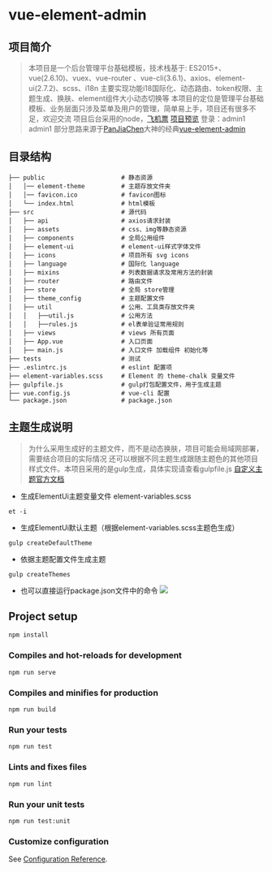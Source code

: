# vue-element-admin
## 项目简介
>本项目是一个后台管理平台基础模板，技术栈基于: ES2015+、vue(2.6.10)、vuex、vue-router 、vue-cli(3.6.1)、axios、element-ui(2.7.2)、scss、i18n
>主要实现功能i18国际化、动态路由、token权限、主题生成、换肤、element组件大小动态切换等
>本项目的定位是管理平台基础模板、业务层面只涉及菜单及用户的管理，简单易上手，项目还有很多不足，欢迎交流
>项目后台采用的node，[飞机票](https://github.com/bigbigsir/nodeJs)
> [项目预览](http://60kg.top/dist)  登录：admin1 admin1
> 部分思路来源于[PanJiaChen](https://github.com/PanJiaChen)大神的经典[vue-element-admin](https://github.com/PanJiaChen/vue-element-admin)

## 目录结构
```
├── public                     # 静态资源
│   │── element-theme          # 主题存放文件夹
│   │── favicon.ico            # favicon图标
│   └── index.html             # html模板
├── src                        # 源代码
│   ├── api                    # axios请求封装
│   ├── assets                 # css、img等静态资源
│   ├── components             # 全局公用组件
│   ├── element-ui             # element-ui样式字体文件
│   ├── icons                  # 项目所有 svg icons
│   ├── language               # 国际化 language
│   ├── mixins                 # 列表数据请求及常用方法的封装
│   ├── router                 # 路由文件
│   ├── store                  # 全局 store管理
│   ├── theme_config           # 主题配置文件
│   ├── util				   # 公用、工具类存放文件夹
│   │   ├──util.js             # 公用方法
│   │   ├──rules.js            # el表单验证常用规则
│   ├── views                  # views 所有页面
│   ├── App.vue                # 入口页面
│   ├── main.js                # 入口文件 加载组件 初始化等
├── tests                      # 测试
├── .eslintrc.js               # eslint 配置项
├── element-variables.scss     # Element 的 theme-chalk 变量文件
├── gulpfile.js                # gulp打包配置文件，用于生成主题
├── vue.config.js              # vue-cli 配置
└── package.json               # package.json
```
## 主题生成说明

> 为什么采用生成好的主题文件，而不是动态换肤，项目可能会局域网部署，需要结合项目的实际情况
> 还可以根据不同主题生成跟随主题色的其他项目样式文件。本项目采用的是gulp生成，具体实现请查看gulpfile.js
[自定义主题官方文档](http://element.eleme.io/#/zh-CN/component/custom-theme)

- 生成ElementUi主题变量文件 element-variables.scss
```
et -i
```

- 生成ElementUi默认主题（根据element-variables.scss主题色生成）
```
gulp createDefaultTheme
```

- 依据主题配置文件生成主题
```
gulp createThemes
```

- 也可以直接运行package.json文件中的命令
![](https://i.imgur.com/Ko4gzmb.png)

## Project setup
```
npm install
```

### Compiles and hot-reloads for development
```
npm run serve
```

### Compiles and minifies for production
```
npm run build
```

### Run your tests
```
npm run test
```

### Lints and fixes files
```
npm run lint
```

### Run your unit tests
```
npm run test:unit
```

### Customize configuration
See [Configuration Reference](https://cli.vuejs.org/config/).
